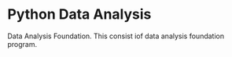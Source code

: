 # Python Data Analysis
Data Analysis Foundation. This consist iof data analysis foundation program.
